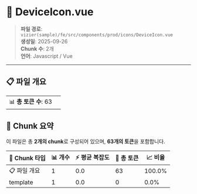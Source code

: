 # 📄 DeviceIcon.vue

> **파일 경로**: `vizier(sample)/fe/src/components/prod/icons/DeviceIcon.vue`  
> **생성일**: 2025-09-26  
> **Chunk 수**: 2개  
> **언어**: Javascript / Vue
---


## 📋 파일 개요

| | |
|--|--|
| 📊 **총 토큰 수**: 63 |  |






## 🧩 Chunk 요약

이 파일은 총 **2개의 chunk**로 구성되어 있으며, **63개의 토큰**을 포함합니다.

| 🧩 Chunk 타입 | 📊 개수 | ⚡ 평균 복잡도 | 📝 총 토큰 | 📈 비율 |
|---------------|--------|-------------|----------|--------|
| 📋 파일 개요 | 1 | 0.0 | 63 | 100.0% |
| template | 1 | 0.0 | 0 | 0.0% |

